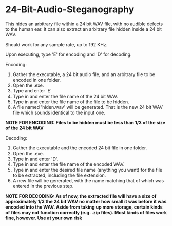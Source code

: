 # 24-Bit-Audio-Steganography
This hides an arbitrary file within a 24 bit WAV file, with no audible defects to the human ear.
It can also extract an arbitrary file hidden inside a 24 bit WAV.

Should work for any sample rate, up to 192 KHz.

Upon executing, type 'E' for encoding and 'D' for decoding.

Encoding:
  1. Gather the executable, a 24 bit audio file, and an arbitrary file to be encoded in one folder.
  2. Open the .exe.
  3. Type and enter 'E'
  4. Type in and enter the file name of the 24 bit WAV.
  5. Type in and enter the file name of the file to be hidden.
  6. A file named 'hiden.wav' will be generated. That is the new 24 bit WAV file which sounds identical to the input one.

**NOTE FOR ENCODING: Files to be hidden must be less than 1/3 of the size of the 24 bit WAV**

Decoding:
  1. Gather the executable and the encoded 24 bit file in one folder.
  2. Open the .exe.
  3. Type in and enter 'D'.
  4. Type in and enter the file name of the encoded WAV.
  5. Type in and enter the desired file name (anything you want) for the file to be extracted, including the file extension.
  6. A new file will be generated, with the name matching that of which was entered in the previous step.

**NOTE FOR DECODING: As of now, the extracted file will have a size of approximately 1/3 the 24 bit WAV no matter how small it was before it was encoded into the WAV. Aside from taking up more storage, certain kinds of files may not function correctly (e.g. .zip files). Most kinds of files work fine, however. 
Use at your own risk**
